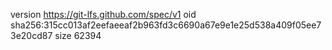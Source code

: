 version https://git-lfs.github.com/spec/v1
oid sha256:315cc013af2eefaeeaf2b963fd3c6690a67e9e1e25d538a409f05ee73e20cd87
size 62394
